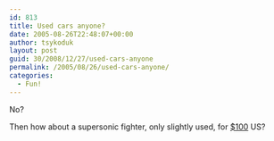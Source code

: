 ```yaml
---
id: 813
title: Used cars anyone?
date: 2005-08-26T22:48:07+00:00
author: tsykoduk
layout: post
guid: 30/2008/12/27/used-cars-anyone
permalink: /2005/08/26/used-cars-anyone/
categories:
  - Fun!
---
```

<p>No?</p>


<p>Then how about a supersonic fighter, only slightly used, for <a href="http://times.hankooki.com/lpage/200508/kt2005081519485168040.htm">$100</a> US?</p>
